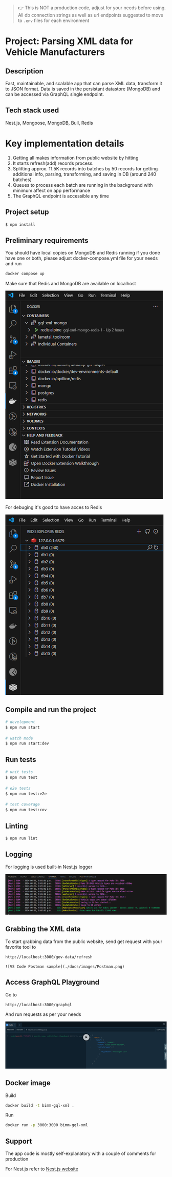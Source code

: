 > :point_right: This is NOT a production code, adjust for your needs before using.
> All db connection strings as well as url endpoints suggested to move to `.env` files for each environment

# Project: Parsing XML data for Vehicle Manufacturers

## Description

Fast, maintainable, and scalable app that can parse XML data, transform it to JSON format.
Data is saved in the persistant datastore (MongoDB) and can be accessed via GraphQL single endpoint.

## Tech stack used

Nest.js, Mongoose, MongoDB, Bull, Redis

# Key implementation details

1. Getting all makes information from public website by hitting
2. It starts refresh(add) records process.
3. Splitting approx. 11.5K records into batches by 50 records for getting additional info, parsing, transforming, and saving in DB (around 240 batches)
4. Queues to process each batch are running in the background with minimum affect on app performance
5. The GraphQL endpoint is accessible any time

## Project setup

```bash
$ npm install
```

## Preliminary requirements

You should have local copies on MongoDB and Redis running
if you done have one or both, please adjust docker-compose.yml file for your needs
and run

```bash
docker compose up
```

Make sure that Redis and MongoDB are available on localhost

![Redis as docker image](./docs/images/Docker%20Redis.png)

For debuging it's good to have acces to Redis

![Redis data access](./docs/images/Redis%20GUI.png)

## Compile and run the project

```bash
# development
$ npm run start

# watch mode
$ npm run start:dev
```

## Run tests

```bash
# unit tests
$ npm run test

# e2e tests
$ npm run test:e2e

# test coverage
$ npm run test:cov
```

## Linting

```bash
$ npm run lint
```

## Logging

For logging is used built-in Nest.js logger

![Logging sample](./docs/images/Logging.png)

## Grabbing the XML data

To start grabbing data from the public website, send get request with your favorite tool to

```
http://localhost:3000/gov-data/refresh
```

    ![VS Code Postman sample](./docs/images/Postman.png)

## Access GraphQL Playground

Go to

```
http://localhost:3000/graphql
```

And run requests as per your needs

![GraphQl sample](./docs/images/GraphQL%20playground.png)

## Docker image

Build

```bash
docker build -t bimm-gql-xml .
```

Run

```bash
docker run -p 3000:3000 bimm-gql-xml
```

## Support

The app code is mostly self-explanatory with a couple of comments for production

For Nest.js refer to [Nest.js website](https://docs.nestjs.com/)
